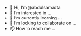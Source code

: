 - 👋 Hi, I’m @abdulsamadta
- 👀 I’m interested in ...
- 🌱 I’m currently learning ...
- 💞️ I’m looking to collaborate on ...
- 📫 How to reach me ...

<!---
abdulsamadta/abdulsamadta is a ✨ special ✨ repository because its `README.md` (this file) appears on your GitHub profile.
You can click the Preview link to take a look at your changes.
--->
